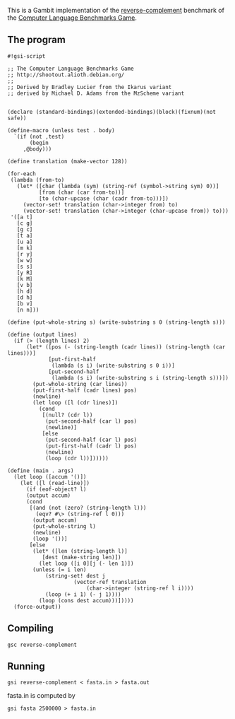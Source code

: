 This is a Gambit implementation of the
[reverse-complement](http://shootout.alioth.debian.org/gp4sandbox/benchmark.php?test=revcomp&lang=all)
benchmark of the [Computer Language Benchmarks
Game](Programming_language_shootout "wikilink").

## The program

    #!gsi-script
    
    ;; The Computer Language Benchmarks Game
    ;; http://shootout.alioth.debian.org/
    ;;
    ;; Derived by Bradley Lucier from the Ikarus variant
    ;; derived by Michael D. Adams from the MzScheme variant
    
    
    (declare (standard-bindings)(extended-bindings)(block)(fixnum)(not safe))
    
    (define-macro (unless test . body)
      `(if (not ,test)
           (begin
         ,@body)))
    
    (define translation (make-vector 128))
    
    (for-each
     (lambda (from-to)
       (let* ([char (lambda (sym) (string-ref (symbol->string sym) 0))]
              [from (char (car from-to))]
              [to (char-upcase (char (cadr from-to)))])
         (vector-set! translation (char->integer from) to)
         (vector-set! translation (char->integer (char-upcase from)) to)))
     '([a t]
       [c g]
       [g c]
       [t a]
       [u a]
       [m k]
       [r y]
       [w w]
       [s s]
       [y R]
       [k M]
       [v b]
       [h d]
       [d h]
       [b v]
       [n n]))
    
    (define (put-whole-string s) (write-substring s 0 (string-length s)))
    
    (define (output lines)
      (if (> (length lines) 2)
          (let* ([pos (- (string-length (cadr lines)) (string-length (car lines)))]
                 [put-first-half
                  (lambda (s i) (write-substring s 0 i))]
                 [put-second-half
                  (lambda (s i) (write-substring s i (string-length s)))])
            (put-whole-string (car lines))
            (put-first-half (cadr lines) pos)
            (newline)
            (let loop ([l (cdr lines)])
              (cond
               [(null? (cdr l))
                (put-second-half (car l) pos)
                (newline)]
               [else
                (put-second-half (car l) pos)
                (put-first-half (cadr l) pos)
                (newline)
                (loop (cdr l))])))))
    
    (define (main . args)
      (let loop ([accum '()])
        (let ([l (read-line)])
          (if (eof-object? l)
          (output accum)
          (cond
           [(and (not (zero? (string-length l)))
             (eqv? #\> (string-ref l 0)))
            (output accum)
            (put-whole-string l)
            (newline)
            (loop '())]
           [else
            (let* ([len (string-length l)]
               [dest (make-string len)])
              (let loop ([i 0][j (- len 1)])
            (unless (= i len)
                (string-set! dest j
                         (vector-ref translation
                             (char->integer (string-ref l i))))
                (loop (+ i 1) (- j 1))))
              (loop (cons dest accum)))]))))
      (force-output))

## Compiling

    gsc reverse-complement

## Running

    gsi reverse-complement < fasta.in > fasta.out

fasta.in is computed by

    gsi fasta 2500000 > fasta.in
